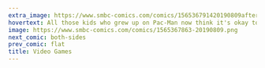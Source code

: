 ```yaml
---
extra_image: https://www.smbc-comics.com/comics/156536791420190809after.png
hovertext: All those kids who grew up on Pac-Man now think it's okay to eat ghosts.
image: https://www.smbc-comics.com/comics/1565367863-20190809.png
next_comic: both-sides
prev_comic: flat
title: Video Games
---
```


